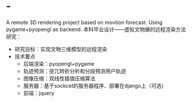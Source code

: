 # -
A remote 3D rendering project based on movtion forecast. Using pygame+pyopengl as backend.
本科毕业设计——虚拟文物展的远程渲染方法研究：

- 研究目标：实现文物三维模型的远程渲染
- 技术要点
  - 后端渲染：pyopengl+pygame
  - 轨迹预测：突兀转折分析和分段预测用户轨迹
  - 图像压缩：双线性插值压缩算法
  - 服务器：基于sockcet的服务器程序、部署在django上（可选）
  - 前端：jquery
